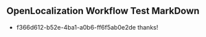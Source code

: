 ## OpenLocalization Workflow Test MarkDown
* f366d612-b52e-4ba1-a0b6-ff6f5ab0e2de thanks!

<!--HONumber=Aug16_HO1-->


